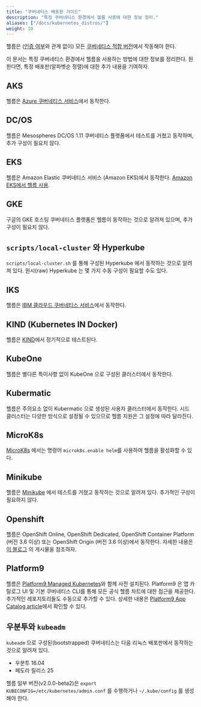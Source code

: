 ```yaml
---
title: "쿠버네티스 배포판 가이드"
description: "특정 쿠버네티스 환경에서 헬름 사용에 대한 정보 정리."
aliases: ["/docs/kubernetes_distros/"]
weight: 10
---
```


헬름은 ([인증 여부](https://www.cncf.io/certification/software-conformance/)와 
관계 없이) 모든 [쿠버네티스 적합 버전](https://github.com/cncf/k8s-conformance)에서 
작동해야 한다.

이 문서는 특정 쿠버네티스 환경에서 헬름을 사용하는 방법에 대한 정보를 정리한다.
원한다면, 특정 배포판(알파벳순 정렬)에 
대한 추가 내용을 기여하자.


## AKS

헬름은 [Azure 쿠버네티스 서비스](https://docs.microsoft.com/en-us/azure/aks/kubernetes-helm)에서 
동작한다.

## DC/OS

헬름은 Mesospheres DC/OS 1.11 쿠버네티스 플랫폼에서 테스트를 거쳤고 동작하며,
추가 구성이 필요치 않다.

## EKS

헬름은 Amazon Elastic 쿠버네티스 서비스 (Amazon EKS)에서 동작한다.
[Amazon EKS에서 
헬름 사용](https://docs.aws.amazon.com/eks/latest/userguide/helm.html).

## GKE

구글의 GKE 호스팅 쿠버네티스 플랫폼은 헬름이 동작하는 것으로 
알려져 있으며, 추가 구성이 필요치 않다.

## `scripts/local-cluster` 와 Hyperkube

`scripts/local-cluster.sh` 를 통해 구성된 Hyperkube 에서 동작하는 것으로 알려져 있다.
원시(raw) Hyperkube 는 몇 가지 수동 구성이 필요할 수도 있다.

## IKS

헬름은 [IBM 클라우드 쿠버네티스 서비스](https://cloud.ibm.com/docs/containers?topic=containers-helm)에서 
동작한다.

## KIND (Kubernetes IN Docker)

헬름은 [KIND](https://github.com/kubernetes-sigs/kind)에서 정기적으로 테스트된다.

## KubeOne

헬름은 별다른 특이사항 없이 KubeOne 으로 구성된 클러스터에서 동작한다.

## Kubermatic

헬름은 주의요소 없이 Kubermatic 으로 생성된 사용자 클러스터에서 동작한다.
시드 클러스터는 다양한 방식으로 설정될 수 있으므로 헬름 지원은 
그 설정에 따라 달라진다.

## MicroK8s

[MicroK8s](https://microk8s.io) 에서는 명령어 `microk8s.enable helm`를 사용하여 헬름을 활성화할 수 있다.

## Minikube

헬름은 [Minikube](https://github.com/kubernetes/minikube) 에서 테스트를 거쳤고
동작하는 것으로 알려져 있다. 
추가적인 구성이 필요하지 않다.

## Openshift

헬름은 OpenShift Online, OpenShift Dedicated, OpenShift Container Platform (버전 3.6 이상) 또는 
OpenShift Origin (버전 3.6 이상)에서 동작한다.
자세한 내용은 
[이 블로그](https://blog.openshift.com/getting-started-helm-openshift/) 의 게시물을 참조하자.

## Platform9

헬름은 [Platform9 Managed
Kubernetes](https://platform9.com/managed-kubernetes/?utm_source=helm_distro_notes)와 함께 사전 설치된다.
Platform9 은 앱 카탈로그 UI 및 기본 쿠버네티스 CLI를 통해 
모든 공식 헬름 차트에 대한 접근을 제공한다. 추가적인 레포지토리들도 수동으로 추가할 수 있다.
상세한 내용은 [Platform9 App Catalog
article](https://platform9.com/support/deploying-kubernetes-apps-platform9-managed-kubernetes/?utm_source=helm_distro_notes)에서 확인할 수 있다.

## 우분투와 `kubeadm`

`kubeadm` 으로 구성된(bootstrapped) 쿠버네티스는 다음 리눅스 배포판에서 
동작하는 것으로 알려져 있다.

- 우분투 16.04
- 페도라 릴리스 25

헬름 일부 버전(v2.0.0-beta2)은 `export KUBECONFIG=/etc/kubernetes/admin.conf` 를 수행하거나
`~/.kube/config` 를 생성해야 한다.
